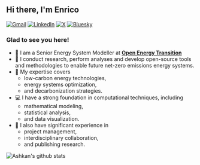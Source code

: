 ## Hi there, I'm Enrico <img src="https://media.giphy.com/media/hvRJCLFzcasrR4ia7z/giphy.gif" width="12px">

[![Gmail](https://img.shields.io/badge/Gmail-D14836?logo=gmail&logoColor=white)](mailto:enrico.antonini@openenergytransition.org)
[![LinkedIn](https://custom-icon-badges.demolab.com/badge/LinkedIn-0A66C2?logo=linkedin-white&logoColor=fff)](https://www.linkedin.com/in/enricoantonini/)
[![X](https://img.shields.io/badge/X-%23000000.svg?logo=X&logoColor=white)](https://x.com/Enrico_Antonini)
[![Bluesky](https://img.shields.io/badge/Bluesky-0285FF?logo=bluesky&logoColor=fff)](https://bsky.app/profile/enricoantonini.com)

### Glad to see you here! 

- 📖 I am a Senior Energy System Modeller at [**Open Energy Transition**](https://openenergytransition.org/) 
- 🌱 I conduct research, perform analyses and develop open-source tools and methodologies to enable future net-zero emissions energy systems.
- 🎒 My expertise covers
  - low-carbon energy technologies,
  - energy systems optimization,
  - and decarbonization strategies.
- 💻 I have a strong foundation in computational techniques, including
  - mathematical modeling,
  - statistical analysis,
  - and data visualization.
- 🔬 I also have significant experience in
  - project management,
  - interdisciplinary collaboration,
  - and publishing research.

![Ashkan's github stats](https://github-readme-stats.vercel.app/api?username=eantonini&show_icons=true&theme=default)

<!--
**eantonini/eantonini** is a ✨ _special_ ✨ repository because its `README.md` (this file) appears on your GitHub profile.

Here are some ideas to get you started:

- 🔭 I’m currently working on ...
- 🌱 I’m currently learning ...
- 👯 I’m looking to collaborate on ...
- 🤔 I’m looking for help with ...
- 💬 Ask me about ...
- 📫 How to reach me: ...
- 😄 Pronouns: ...
- ⚡ Fun fact: ...
-->
